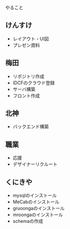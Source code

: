 やること


けんすけ
--------
- レイアウト・UI図
- プレゼン資料


梅田
-------
- リポジトリ作成
- IDCFのクラウド登録
- サーバ構築
- フロント作成


北神
------
- バックエンド構築


職業
-------
- 応援
- デザイナーリクルート

くにきや
-------
- mysqlのインストール
- MeCabのインストール
- gruoongaのインストール
- mroongaのインストール
- schemaの作成



